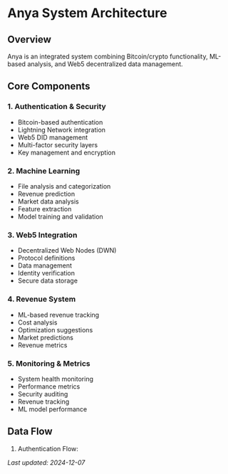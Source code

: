 <!-- markdownlint-disable MD013 line-length -->

# Anya System Architecture

## Overview
Anya is an integrated system combining Bitcoin/crypto functionality, ML-based analysis, and Web5 decentralized data management.

## Core Components

### 1. Authentication & Security
- Bitcoin-based authentication
- Lightning Network integration
- Web5 DID management
- Multi-factor security layers
- Key management and encryption

### 2. Machine Learning
- File analysis and categorization
- Revenue prediction
- Market data analysis
- Feature extraction
- Model training and validation

### 3. Web5 Integration
- Decentralized Web Nodes (DWN)
- Protocol definitions
- Data management
- Identity verification
- Secure data storage

### 4. Revenue System
- ML-based revenue tracking
- Cost analysis
- Optimization suggestions
- Market predictions
- Revenue metrics

### 5. Monitoring & Metrics
- System health monitoring
- Performance metrics
- Security auditing
- Revenue tracking
- ML model performance

## Data Flow

1. Authentication Flow:

*Last updated: 2024-12-07*
